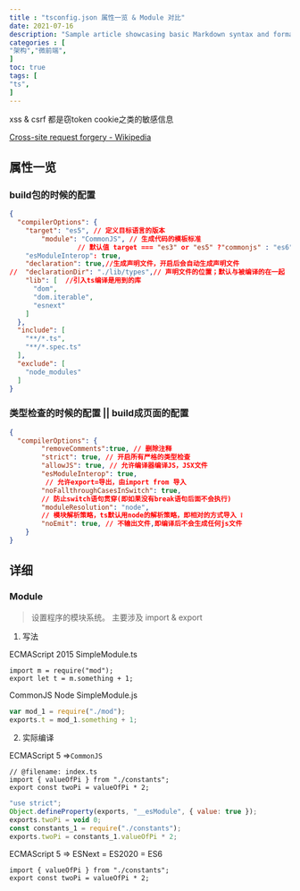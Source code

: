 ```yaml
---
title : "tsconfig.json 属性一览 & Module 对比"
date: 2021-07-16
description: "Sample article showcasing basic Markdown syntax and formatting for HTML elements."
categories : [                              
"架构","微前端",
]
toc: true
tags: [
"ts",
]
---
```


xss & csrf 都是窃token cookie之类的敏感信息


 <!--more-->

[Cross-site request forgery - Wikipedia](https://en.wikipedia.org/wiki/Cross-site_request_forgery)

## 属性一览

### build包的时候的配置

```json
{
  "compilerOptions": {
    "target": "es5", // 定义目标语言的版本
		"module": "CommonJS", // 生成代码的模板标准
                 // 默认值 target === "es3" or "es5" ?"commonjs" : "es6"
    "esModuleInterop": true,
    "declaration": true,//生成声明文件，开启后会自动生成声明文件
//  "declarationDir": "./lib/types",// 声明文件的位置；默认与被编译的在一起
    "lib": [  //引入ts编译是用到的库
      "dom",
      "dom.iterable",
      "esnext"
    ]
  },
  "include": [
    "**/*.ts",
    "**/*.spec.ts"
  ],
  "exclude": [
    "node_modules"
  ]
}
```

### 类型检查的时候的配置 || build成页面的配置

```json
{
  "compilerOptions": {
		"removeComments":true, // 删除注释
		"strict": true, // 开启所有严格的类型检查
		"allowJS": true, // 允许编译器编译JS，JSX文件
		"esModuleInterop": true,
		 // 允许export=导出，由import from 导入
		"noFallthroughCasesInSwitch": true, 
		// 防止switch语句贯穿(即如果没有break语句后面不会执行)
		"moduleResolution": "node", 
		// 模块解析策略，ts默认用node的解析策略，即相对的方式导入 ❕
		"noEmit": true, // 不输出文件,即编译后不会生成任何js文件
	}
}
```

## 详细

### Module

> 设置程序的模块系统。
主要涉及 import & export

1. 写法

ECMAScript 2015      SimpleModule.ts

```tsx
import m = require("mod");
export let t = m.something + 1;
```

CommonJS    Node SimpleModule.js

```jsx
var mod_1 = require("./mod");
exports.t = mod_1.something + 1;
```

2. 实际编译

ECMAScript 5 ⇒`CommonJS`

```tsx
// @filename: index.ts
import { valueOfPi } from "./constants";
export const twoPi = valueOfPi * 2;
```

```jsx
"use strict";
Object.defineProperty(exports, "__esModule", { value: true });
exports.twoPi = void 0;
const constants_1 = require("./constants");
exports.twoPi = constants_1.valueOfPi * 2;
```

ECMAScript 5 ⇒ ESNext = ES2020 = ES6

```tsx
import { valueOfPi } from "./constants";
export const twoPi = valueOfPi * 2;
```
